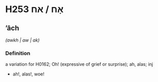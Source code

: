 # H253 אָח / אח

## ʼâch

_(awkh | aw | ak)_

### Definition

a variation for H0162; Oh! (expressive of grief or surprise); ah, alas; inj

- ah!, alas!, woe!

